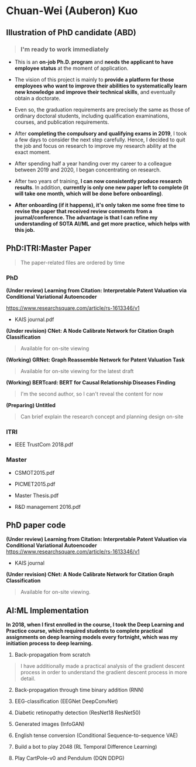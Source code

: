 # Chuan-Wei (Auberon) Kuo

## Illustration of PhD candidate (ABD)
> ### **I'm ready to work immediately**

- This is an **on-job Ph.D. program** and **needs the applicant to have employee status** at the moment of application.

- The vision of this project is mainly to **provide a platform for those employees who want to improve their abilities to systematically learn new knowledge and improve their technical skills**, and eventually obtain a doctorate.

- Even so, the graduation requirements are precisely the same as those of ordinary doctoral students, including qualification examinations, courses, and publication requirements.

- After **completing the compulsory and qualifying exams in 2019**, I took a few days to consider the next step carefully. Hence, I decided to quit the job and focus on research to improve my research ability at the exact moment. 

- After spending half a year handing over my career to a colleague between 2019 and 2020, I began concentrating on research.

- After two years of training, **I can now consistently produce research results**. In addition, **currently is only one new paper left to complete (it will take one month, which will be done before onboarding)**.

- **After onboarding (if it happens), it's only taken me some free time to revise the paper that received review comments from a journal/conference. The advantage is that I can refine my understanding of SOTA AI/ML and get more practice, which helps with this job.**


## PhD:ITRI:Master Paper

> The paper-related files are ordered by time

### PhD

**(Under review) Learning from Citation: Interpretable Patent Valuation via Conditional Variational Autoencoder**

https://www.researchsquare.com/article/rs-1613346/v1

- KAIS journal.pdf

**(Under revision) CNet: A Node Calibrate Network for Citation Graph Classification**

> Available for on-site viewing


**(Working) GRNet: Graph Reassemble Network for Patent Valuation Task**

> Available for on-site viewing for the latest draft


**(Working) BERTcard: BERT for Causal Relationship Diseases Finding**

> I'm the second author, so I can't reveal the content for now


**(Preparing) Untitled**

> Can brief explain the research concept and planning design on-site

### ITRI

- IEEE TrustCom 2018.pdf

### Master

- CSMOT2015.pdf

- PICMET2015.pdf

- Master Thesis.pdf

- R&D management 2016.pdf


## PhD paper code

**(Under review) Learning from Citation: Interpretable Patent Valuation via Conditional Variational Autoencoder**
https://www.researchsquare.com/article/rs-1613346/v1

- KAIS journal

**(Under revision) CNet: A Node Calibrate Network for Citation Graph Classification**

> Available for on-site viewing.



## AI:ML Implementation

**In 2018, when I first enrolled in the course, I took the Deep Learning and Practice course, which required students to complete practical assignments on deep learning models every fortnight, which was my initiation process to deep learning.** 

1. Back-propagation from scratch 

> I have additionally made a practical analysis of the gradient descent process in order to understand the gradient descent process in more detail. 

2. Back-propagation through time binary addition (RNN)

3. EEG-classification (EEGNet DeepConvNet)

4. Diabetic retinopathy detection (ResNet18 ResNet50)

5. Generated images (InfoGAN)

6. English tense conversion (Conditional Sequence-to-sequence VAE)

7. Build a bot to play 2048 (RL Temporal Difference Learning)

8. Play CartPole-v0 and Pendulum (DQN DDPG)
